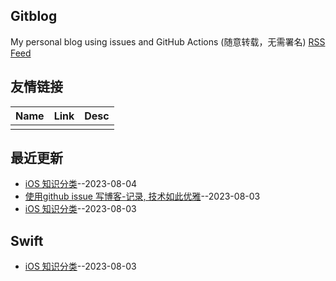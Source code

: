 ## Gitblog
My personal blog using issues and GitHub Actions (随意转载，无需署名)
[RSS Feed](https://raw.githubusercontent.com/yytmzys/blog/master/feed.xml)

## 友情链接
<table>
<thead>
<tr>
<th>Name</th>
<th>Link</th>
<th>Desc</th>
</tr>
</thead>
<tbody>
<tr>
<td></td>
<td></td>
<td></td>
</tr>
</tbody>
</table>

## 最近更新
- [iOS 知识分类](https://github.com/yytmzys/blog/issues/3)--2023-08-04
- [使用github issue 写博客-记录, 技术如此优雅](https://github.com/yytmzys/blog/issues/2)--2023-08-03
- [iOS 知识分类](https://github.com/yytmzys/blog/issues/1)--2023-08-03
## Swift
- [iOS 知识分类](https://github.com/yytmzys/blog/issues/1)--2023-08-03
